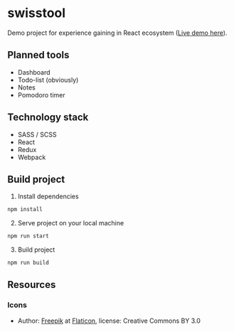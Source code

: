 # swisstool

Demo project for experience gaining in React ecosystem ([Live demo here][demo]).

## Planned tools
- Dashboard
- Todo-list (obviously)
- Notes
- Pomodoro timer

## Technology stack
- SASS / SCSS
- React
- Redux
- Webpack

## Build project

1. Install dependencies
```bash
npm install
```

2. Serve project on your local machine
```bash
npm run start
```

3. Build project
```bash
npm run build
```

## Resources

### Icons

- Author: [Freepik][Freepik] at [Flaticon][Flaticon], license: Creative Commons BY 3.0

[Freepik]: http://www.freepik.com
[Flaticon]: https://www.flaticon.com
[demo]: https://swisstool.netlify.com